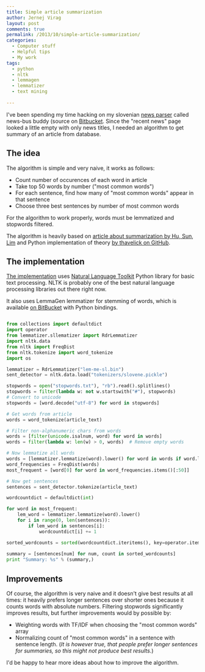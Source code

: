 ```yaml
---
title: Simple article summarization
author: Jernej Virag
layout: post
comments: true
permalink: /2013/10/simple-article-summarization/
categories:
  - Computer stuff
  - Helpful tips
  - My work
tags:
  - python
  - nltk
  - lemmagen
  - lemmatizer
  - text mining
  
---
```

I've been spending my time hacking on my slovenian [news parser][1] called news-bus buddy (source on [Bitbucket][2]. Since the "recent news" page looked a little empty with only news titles, I needed an algorithm to get summary of an article from database. 

## The idea

The algorithm is simple and very naive, it works as follows:

 - Count number of occurences of each word in article
 - Take top 50 words by number ("most common words") 
 - For each sentence, find how many of "most common words" appear in that sentence
 - Choose three best sentences by number of most common words

For the algorithm to work properly, words must be lemmatized and stopwords filtered.

The algorithm is heavily based on [article about summarization by Hu, Sun, Lim][6] and Python implementation of theory [by thavelick on GitHub][7].
 
## The implementation

[The implementation][3] uses [Natural Language Toolkit][4] Python library for basic text processing. NLTK is probably one of the best natural language processing libraries out there right now.

It also uses LemmaGen lemmatizer for stemming of words, which is available [on BitBucket][5] with Python bindings.
 
``` python summarizer.py

from collections import defaultdict
import operator
from lemmatizer.sllematizer import RdrLemmatizer
import nltk.data
from nltk import FreqDist
from nltk.tokenize import word_tokenize
import os

lemmatizer = RdrLemmatizer("lem-me-sl.bin")
sent_detector = nltk.data.load("tokenizers/slovene.pickle")

stopwords = open("stopwords.txt"), "rb").read().splitlines()
stopwords = filter(lambda w: not w.startswith("#"), stopwords)
# Convert to unicode
stopwords = [word.decode("utf-8") for word in stopwords]

# Get words from article
words = word_tokenize(article_text)

# Filter non-alphanumeric chars from words
words = [filter(unicode.isalnum, word) for word in words]
words = filter(lambda w: len(w) > 0, words)  # Remove empty words

# Now lemmatize all words
words = [lemmatizer.lemmatize(word).lower() for word in words if word.lower() not in stopwords]
word_frequencies = FreqDist(words)
most_frequent = [word[0] for word in word_frequencies.items()[:50]]

# Now get sentences
sentences = sent_detector.tokenize(article_text)

wordcountdict = defaultdict(int)

for word in most_frequent:
	lem_word = lemmatizer.lemmatize(word).lower()
	for i in range(0, len(sentences)):
		if lem_word in sentences[i]:
			wordcountdict[i] += 1

sorted_wordcounts = sorted(wordcountdict.iteritems(), key=operator.itemgetter(1), reverse=True)[:num_sentences]
    
summary = [sentences[num] for num, count in sorted_wordcounts]
print "Summary: %s" % (summary,) 
```

## Improvements

Of course, the algorithm is very naive and it doesn't give best results at all times: it heavily prefers longer sentences over shorter ones because it counts words with absolute numbers. Filtering stopwords significantly improves results, but further improvements would by possible by:

- Weighting words with TF/IDF when choosing the "most common words" array
- Normalizing count of "most common words" in a sentence with sentence length. (_It is however true, that people prefer longer sentences for summaries, so this might not produce best results._)

I'd be happy to hear more ideas about how to improve the algorithm.


 [1]: http://news.virag.si/
 [2]: https://bitbucket.org/mavrik/news-buddy
 [3]: https://bitbucket.org/mavrik/news-buddy/src/e6e999c77bd4dedcb779a91c4bb0832bdd39a999/mining/summarizer.py?at=master
 [4]: http://nltk.org/
 [5]: https://bitbucket.org/mavrik/slovene_lemmatizer
 [6]: http://citeseerx.ist.psu.edu/viewdoc/download?doi=10.1.1.222.6530&rep=rep1&type=pdf
 [7]: https://github.com/thavelick/summarize